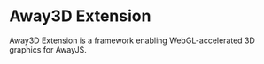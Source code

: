 Away3D Extension
================

Away3D Extension is a framework enabling WebGL-accelerated 3D graphics for AwayJS.